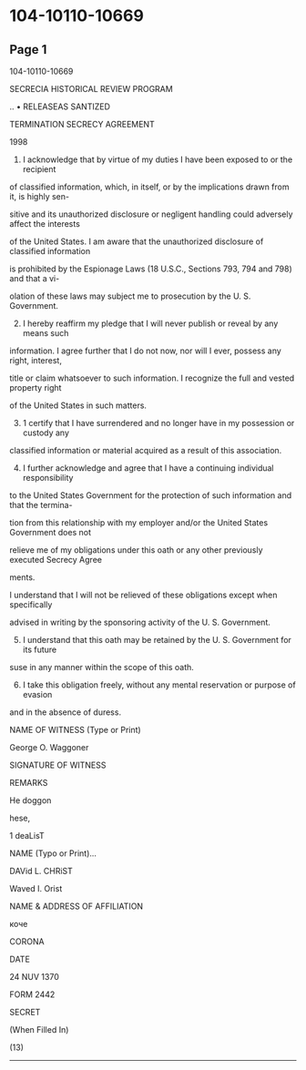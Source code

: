 # 104-10110-10669

## Page 1

104-10110-10669

SECRECIA HISTORICAL REVIEW PROGRAM

.. • RELEASEAS SANTIZED

TERMINATION SECRECY AGREEMENT

1998

1. I acknowledge that by virtue of my duties I have been exposed to or the recipient

of classified information, which, in itself, or by the implications drawn from it, is highly sen-

sitive and its unauthorized disclosure or negligent handling could adversely affect the interests

of the United States. I am aware that the unauthorized disclosure of classified information

is prohibited by the Espionage Laws (18 U.S.C., Sections 793, 794 and 798) and that a vi-

olation of these laws may subject me to prosecution by the U. S. Government.

2. I hereby reaffirm my pledge that I will never publish or reveal by any means such

information. I agree further that I do not now, nor will I ever, possess any right, interest,

title or claim whatsoever to such information. I recognize the full and vested property right

of the United States in such matters.

3. 1 certify that I have surrendered and no longer have in my possession or custody any

classified information or material acquired as a result of this association.

4. I further acknowledge and agree that I have a continuing individual responsibility

to the United States Government for the protection of such information and that the termina-

tion from this relationship with my employer and/or the United States Government does not

relieve me of my obligations under this oath or any other previously executed Secrecy Agree

ments.

I understand that I will not be relieved of these obligations except when specifically

advised in writing by the sponsoring activity of the U. S. Government.

5. I understand that this oath may be retained by the U. S. Government for its future

suse in any manner within the scope of this oath.

6. I take this obligation freely, without any mental reservation or purpose of evasion

and in the absence of duress.

NAME OF WITNESS (Type or Print)

George O. Waggoner

SIGNATURE OF WITNESS

REMARKS

He doggon

hese,

1 deaLisT

NAME (Typo or Print)...

DAVid L. CHRiST

Waved I. Orist

NAME & ADDRESS OF AFFILIATION

коче

CORONA

DATE

24 NUV 1370

FORM 2442

SECRET

(When Filled In)

(13)

---


